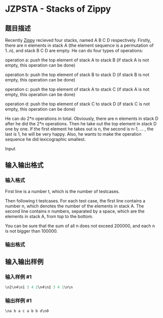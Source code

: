 # JZPSTA - Stacks of Zippy

## 题目描述

Recently [Zippy](../JZPCIR/) recieved four stacks, named A B C D respectively. Firstly, there are n elements in stack A (the element sequence is a permutation of 1..n), and stack B C D are empty. He can do four types of operations:

operation a: push the top element of stack A to stack B (if stack A is not empty, this operation can be done)

operation b: push the top element of stack B to stack D (if stack B is not empty, this operation can be done)

operation c: push the top element of stack A to stack C (if stack A is not empty, this operation can be done)

operation d: push the top element of stack C to stack D (if stack C is not empty, this operation can be done)

He can do 2\*n operations in total. Obviously, there are n elements in stack D after he did the 2\*n operations. Then he take out the top element in stack D one by one. If the first element he takes out is n, the second is n-1, ... , the last is 1, he will be very happy. Also, he wants to make the operation sequence he did lexicographic smallest.

Input

## 输入输出格式

### 输入格式

First line is a number t, which is the number of testcases.

Then following t testcases. For each test case, the first line contains a number n, which denotes the number of the elements in stack A. The second line contains n numbers, separated by a space, which are the elements in stack A, from top to the bottom.

You can be sure that the sum of all n does not exceed 200000, and each n is not bigger than 100000.

### 输出格式

## 输入输出样例

### 输入样例 #1

```cpp
\n2\n4\n1 3 4 2\n4\n2 3 4 1\n\n
```


### 输出样例 #1

```cpp
\na b a c a b b d\n0
```



